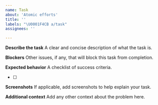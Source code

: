 ```yaml
---
name: Task
about: 'Atomic efforts'
title: ''
labels: "\U0001F4CB a/task"
assignees: ''

---
```


**Describe the task**
A clear and concise description of what the task is.

**Blockers**
Other issues, if any, that will block this task from completion.

**Expected behavior**
A checklist of success criteria.

- [ ]

**Screenshots**
If applicable, add screenshots to help explain your task.

**Additional context**
Add any other context about the problem here.
